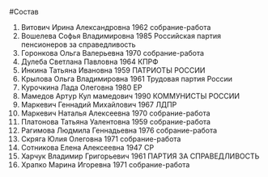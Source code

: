 #Состав
1. Витович Ирина Александровна 1962 собрание-работа
2. Вошелева Софья Владимировна 1985 Российская партия пенсионеров за справедливость
3. Горонкова Ольга Валерьевна 1970 собрание-работа
4. Дулеба Светлана Павловна 1964 КПРФ
5. Инкина Татьяна Ивановна 1959 ПАТРИОТЫ РОССИИ
6. Крылова Ольга Владимировна 1961 Трудовая партия России
7. Курочкина Лада Олеговна 1980 ЕР
8. Мамедов Артур Кул мамедович 1990 КОММУНИСТЫ РОССИИ
9. Маркевич Геннадий Михайлович 1967 ЛДПР
10. Маркевич Наталья Алексеевна 1970 собрание-работа
11. Платонова Татьяна Уалентовна 1959 собрание-работа
12. Рагимова Людмила Геннадьевна 1976 собрание-работа
13. Скряга Юлия Олеговна 1971 собрание-работа
14. Сотникова Елена Алексеевна 1947 СР
15. Харчук Владимир Григорьевич 1961 ПАРТИЯ ЗА СПРАВЕДЛИВОСТЬ
16. Храпко Марина Игоревна 1971 собрание-работа
